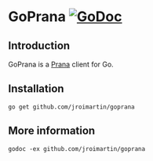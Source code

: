 # GoPrana [![GoDoc](https://godoc.org/github.com/jroimartin/goprana?status.svg)](https://godoc.org/github.com/jroimartin/goprana)

## Introduction

GoPrana is a [Prana](https://github.com/Netflix/prana) client for Go.

## Installation

`go get github.com/jroimartin/goprana`

## More information

`godoc -ex github.com/jroimartin/goprana`
